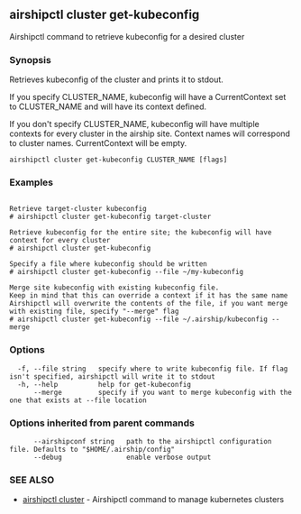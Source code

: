 ## airshipctl cluster get-kubeconfig

Airshipctl command to retrieve kubeconfig for a desired cluster

### Synopsis

Retrieves kubeconfig of the cluster and prints it to stdout.

If you specify CLUSTER_NAME, kubeconfig will have a CurrentContext set to CLUSTER_NAME and
will have its context defined.

If you don't specify CLUSTER_NAME, kubeconfig will have multiple contexts for every cluster
in the airship site. Context names will correspond to cluster names. CurrentContext will be empty.


```
airshipctl cluster get-kubeconfig CLUSTER_NAME [flags]
```

### Examples

```

Retrieve target-cluster kubeconfig
# airshipctl cluster get-kubeconfig target-cluster

Retrieve kubeconfig for the entire site; the kubeconfig will have context for every cluster
# airshipctl cluster get-kubeconfig

Specify a file where kubeconfig should be written
# airshipctl cluster get-kubeconfig --file ~/my-kubeconfig

Merge site kubeconfig with existing kubeconfig file.
Keep in mind that this can override a context if it has the same name
Airshipctl will overwrite the contents of the file, if you want merge with existing file, specify "--merge" flag
# airshipctl cluster get-kubeconfig --file ~/.airship/kubeconfig --merge

```

### Options

```
  -f, --file string   specify where to write kubeconfig file. If flag isn't specified, airshipctl will write it to stdout
  -h, --help          help for get-kubeconfig
      --merge         specify if you want to merge kubeconfig with the one that exists at --file location
```

### Options inherited from parent commands

```
      --airshipconf string   path to the airshipctl configuration file. Defaults to "$HOME/.airship/config"
      --debug                enable verbose output
```

### SEE ALSO

* [airshipctl cluster](airshipctl_cluster.md)	 - Airshipctl command to manage kubernetes clusters

